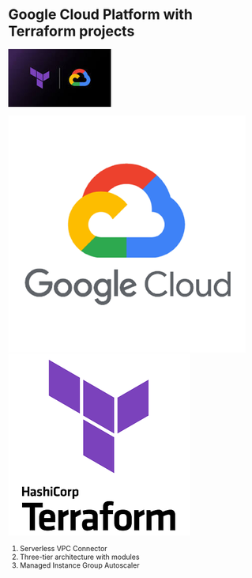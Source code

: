 # Google Cloud Platform with Terraform projects

![img](Terraform_gcp.jpeg)

![img](Google-Cloud-Logo.png) ![img](terraform-hashicorp-logo.png)


1. Serverless VPC Connector
2. Three-tier architecture with modules
3. Managed Instance Group Autoscaler
